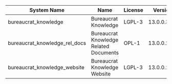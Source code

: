 | System Name | Name | License | Version | Summary | Price |
|---|---|---|---|---|---|
| bureaucrat_knowledge | Bureaucrat Knowledge | LGPL-3 | 13.0.0.33.0 | Bureaucrat Knowledge |  |
| bureaucrat_knowledge_rel_docs | Bureaucrat Knowledge Related Documents | OPL-1 | 13.0.0.2.0 | Bureaucrat Knowledge Related Documents |  |
| bureaucrat_knowledge_website | Bureaucrat Knowledge Website | LGPL-3 | 13.0.0.14.0 | Bureaucrat Knowledge Website |  |
